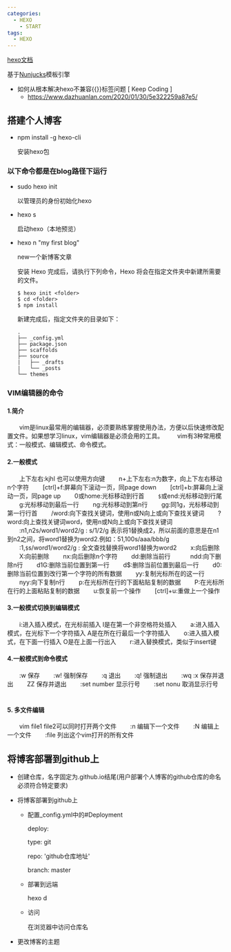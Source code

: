 ```yaml
---
categories:
  - HEXO
    - START
tags:
  - HEXO
---
```

[hexo文档](https://hexo.io/zh-cn/docs/)

基于[Nunjucks](https://github.com/mozilla/nunjucks)模板引擎
- 如何从根本解决hexo不兼容{{}}标签问题 [ Keep Coding ]
  + https://www.dazhuanlan.com/2020/01/30/5e322259a87e5/


## 搭建个人博客

- npm install -g hexo-cli

  安装hexo包

### 以下命令都是在blog路径下运行

- sudo hexo init

  以管理员的身份初始化hexo

- hexo s

  启动hexo（本地预览）

- hexo n "my first blog"

  new一个新博客文章

  
  
  安装 Hexo 完成后，请执行下列命令，Hexo 将会在指定文件夹中新建所需要的文件。
  
  ```
  $ hexo init <folder>
  $ cd <folder>
  $ npm install
  ```
  
  新建完成后，指定文件夹的目录如下：
  
  ```
  .
  ├── _config.yml
  ├── package.json
  ├── scaffolds
  ├── source
  |   ├── _drafts
  |   └── _posts
  └── themes
  ```
  
  

### VIM编辑器的命令

#### 1.简介
　　vim是linux最常用的编辑器，必须要熟练掌握使用办法，方便以后快速修改配置文件。如果想学习linux，vim编辑器是必须会用的工具。
　　vim有3种常用模式：一般模式、编辑模式、命令模式。

#### 2.一般模式
　　上下左右:kjhl 也可以使用方向键
　　n+上下左右:n为数字，向上下左右移动n个字符
　　[ctrl]+f:屏幕向下滚动一页，同page down
　　[ctrl]+b:屏幕向上滚动一页，同page up
　　0或home:光标移动到行首
　　`$`或end:光标移动到行尾
　　g:光标移动到最后一行
　　ng:光标移动到第n行
　　gg:同1g，光标移动到第一行行首
　　/word:向下查找关键词，使用n或N向上或向下查找关键词
　　?word:向上查找关键词word，使用n或N向上或向下查找关键词
　　:n1,n2s/word1/word2/g  :  s/1/2/g 表示将1替换成2，所以前面的意思是在n1到n2之间，将word1替换为word2.例如：51,100s/aaa/bbb/g
　　:1,`$`s/word1/word2/g : 全文查找替换将word1替换为word2
　　x:向后删除
　　X:向前删除
　　nx:向后删除n个字符
　　dd:删除当前行　
　　ndd:向下删除n行
　　d1G:删除当前位置到第一行
　　d$:删除当前位置到最后一行
　　d0:删除当前位置到改行第一个字符的所有数据
　　yy:复制光标所在的这一行
　　nyy:向下复制n行
　　p:在光标所在行的下面粘贴复制的数据
　　P:在光标所在行的上面粘贴复制的数据
　　u:恢复前一个操作
　　[ctrl]+u:重做上一个操作

#### 3.一般模式切换到编辑模式
　　i:进入插入模式，在光标前插入  I是在第一个非空格符处插入
　　a:进入插入模式，在光标下一个字符插入 A是在所在行最后一个字符插入
　　o:进入插入模式，在下面一行插入  O是在上面一行出入
　　r:进入替换模式，类似于insert键

#### 4.一般模式到命令模式
　　:w 保存
　　:w! 强制保存
　　:q 退出
　　:q! 强制退出
　　:wq :x 保存并退出
　　ZZ 保存并退出
　　:set number 显示行号
　　:set nonu 取消显示行号
　　

#### 5. 多文件编辑
　　vim file1 file2可以同时打开两个文件
　　:n 编辑下一个文件
　　:N 编辑上一个文件
　　:file 列出这个vim打开的所有文件



## 将博客部署到github上

- 创建仓库，名字固定为.github.io结尾(用户部署个人博客的github仓库的命名必须符合特定要求)

- 将博客部署到github上

  + 配置_config.yml中的#Deployment

    deploy:

      type: git

      repo: 'github仓库地址'

      branch: master

  + 部署到远端

    hexo d

  + 访问

    在浏览器中访问仓库名

  

  

- 更改博客的主题